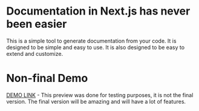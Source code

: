 # Documentation in Next.js has never been easier

This is a simple tool to generate documentation from your code. It is designed to be simple and easy to use. It is also designed to be easy to extend and customize.

# Non-final Demo

[DEMO LINK](https://readrave.vercel.app/) - This preview was done for testing purposes, it is not the final version. The final version will be amazing and will have a lot of features.
